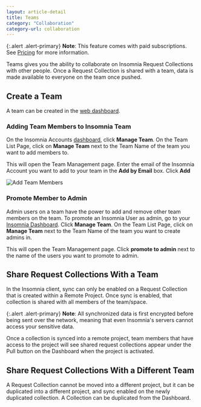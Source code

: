 ```yaml
---
layout: article-detail
title: Teams
category: "Collaboration"
category-url: collaboration
---
```


{:.alert .alert-primary}
**Note**: This feature comes with paid subscriptions. See [Pricing](https://insomnia.rest/pricing) for more information.

Teams gives you the ability to collaborate on Insomnia Request Collections with other people. Once a Request Collection is shared with a team, data is made available to everyone on the team once pushed.

## Create a Team

A team can be created in the [web dashboard](https://app.insomnia.rest/app/signup/).

### Adding Team Members to Insomnia Team

On the Insomnia Accounts [dashboard](https://app.insomnia.rest/app/account/), click **Manage Team**.  On the Team List Page, click on **Manage Team** next to the Team Name of the team you want to add members to.  

This will open the Team Management page. Enter the email of the Insomnia Account you want to add to your team in the **Add by Email** box.  Click **Add**

![Add Team Members](/assets/images/add-members.png)

### Promote Member to Admin
Admin users on a team have the power to add and remove other team members on the team.  To promote an Insomnia User as admin, go to your [Insomnia Dashboard](https://app.insomnia.rest/app/account/).  Click **Manage Team**.  On the Team List Page, click on **Manage Team** next to the Team Name of the team you want to create admins in.

This will open the Team Management page.  Click **promote to admin** next to the name of the users you want to promote to admin.

## Share Request Collections With a Team

In the Insomnia client, sync can only be enabled on a Request Collection that is created within a Remote Project. Once sync is enabled, that collection is shared with all members of the team/space.

{:.alert .alert-primary}
**Note**: All synchronized data is first encrypted before being sent over the network, meaning that even Insomnia's servers cannot access your sensitive data.

Once a collection is synced into a remote project, team members that have access to the project will see shared request collections appear under the Pull button on the Dashboard when the project is activated.

## Share Request Collections With a Different Team

A Request Collection cannot be moved into a different project, but it can be duplicated into a different project, and sync enabled on the newly duplicated collection. A Collection can be duplicated from the Dashboard.
